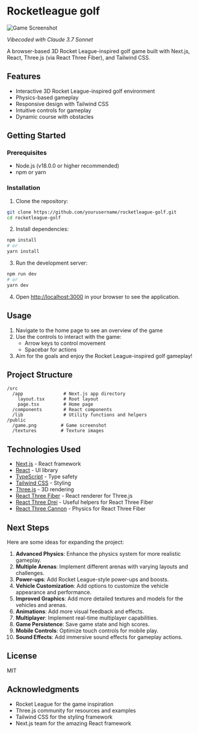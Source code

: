 # Rocketleague golf

![Game Screenshot](public/game.png)

*Vibecoded with Claude 3.7 Sonnet*

A browser-based 3D Rocket League-inspired golf game built with Next.js, React, Three.js (via React Three Fiber), and Tailwind CSS.

## Features

- Interactive 3D Rocket League-inspired golf environment
- Physics-based gameplay
- Responsive design with Tailwind CSS
- Intuitive controls for gameplay
- Dynamic course with obstacles

## Getting Started

### Prerequisites

- Node.js (v18.0.0 or higher recommended)
- npm or yarn

### Installation

1. Clone the repository:
```bash
git clone https://github.com/yourusername/rocketleague-golf.git
cd rocketleague-golf
```

2. Install dependencies:
```bash
npm install
# or
yarn install
```

3. Run the development server:
```bash
npm run dev
# or
yarn dev
```

4. Open [http://localhost:3000](http://localhost:3000) in your browser to see the application.

## Usage

1. Navigate to the home page to see an overview of the game
2. Use the controls to interact with the game:
   - Arrow keys to control movement
   - Spacebar for actions
3. Aim for the goals and enjoy the Rocket League-inspired golf gameplay!

## Project Structure

```
/src
  /app               # Next.js app directory
    layout.tsx       # Root layout
    page.tsx         # Home page
  /components        # React components
  /lib               # Utility functions and helpers
/public
  /game.png         # Game screenshot
  /textures         # Texture images
```

## Technologies Used

- [Next.js](https://nextjs.org/) - React framework
- [React](https://reactjs.org/) - UI library
- [TypeScript](https://www.typescriptlang.org/) - Type safety
- [Tailwind CSS](https://tailwindcss.com/) - Styling
- [Three.js](https://threejs.org/) - 3D rendering
- [React Three Fiber](https://github.com/pmndrs/react-three-fiber) - React renderer for Three.js
- [React Three Drei](https://github.com/pmndrs/drei) - Useful helpers for React Three Fiber
- [React Three Cannon](https://github.com/pmndrs/use-cannon) - Physics for React Three Fiber

## Next Steps

Here are some ideas for expanding the project:

1. **Advanced Physics**: Enhance the physics system for more realistic gameplay.
2. **Multiple Arenas**: Implement different arenas with varying layouts and challenges.
3. **Power-ups**: Add Rocket League-style power-ups and boosts.
4. **Vehicle Customization**: Add options to customize the vehicle appearance and performance.
5. **Improved Graphics**: Add more detailed textures and models for the vehicles and arenas.
6. **Animations**: Add more visual feedback and effects.
7. **Multiplayer**: Implement real-time multiplayer capabilities.
8. **Game Persistence**: Save game state and high scores.
9. **Mobile Controls**: Optimize touch controls for mobile play.
10. **Sound Effects**: Add immersive sound effects for gameplay actions.

## License

MIT

## Acknowledgments

- Rocket League for the game inspiration
- Three.js community for resources and examples
- Tailwind CSS for the styling framework
- Next.js team for the amazing React framework
